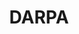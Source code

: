 ---
# This topic lives at
# https://digital.gov/topics/darpa

# Topic Title
title: "DARPA"

# description — keep it short and clear
summary: ""

# Weight
weight: 1

# For more information on managing topics,
# see https://github.com/GSA/digitalgov.gov/wiki/topics
---